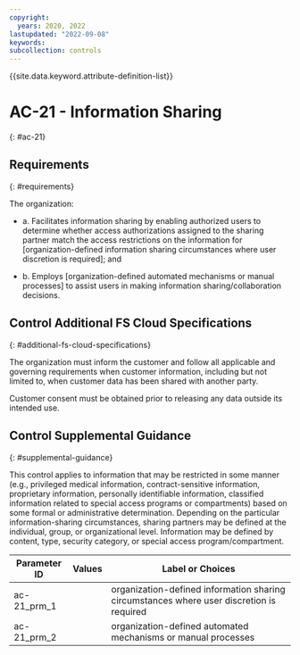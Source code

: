 ```yaml
---
copyright:
  years: 2020, 2022
lastupdated: "2022-09-08"
keywords: 
subcollection: controls
---
```


{{site.data.keyword.attribute-definition-list}}

# AC-21 - Information Sharing
{: #ac-21}

## Requirements
{: #requirements}

The organization:

- a. Facilitates information sharing by enabling authorized users to determine whether access authorizations assigned to the sharing partner match the access restrictions on the information for [organization-defined information sharing circumstances where user discretion is required]; and

- b. Employs [organization-defined automated mechanisms or manual processes] to assist users in making information sharing/collaboration decisions.

## Control Additional FS Cloud Specifications
{: #additional-fs-cloud-specifications}

The organization must inform the customer and follow all applicable and governing requirements when customer information, including but not limited to, when customer data has been shared with another party.

Customer consent must be obtained prior to releasing any data outside its intended use.

## Control Supplemental Guidance
{: #supplemental-guidance}

This control applies to information that may be restricted in some manner (e.g., privileged medical information, contract-sensitive information, proprietary information, personally identifiable information, classified information related to special access programs or compartments) based on some formal or administrative determination. Depending on the particular information-sharing circumstances, sharing partners may be defined at the individual, group, or organizational level. Information may be defined by content, type, security category, or special access program/compartment.

| Parameter ID | Values | Label or Choices |
|---|---|---|
| ac-21_prm_1 |  | organization-defined information sharing circumstances where user discretion is required |
| ac-21_prm_2 |  | organization-defined automated mechanisms or manual processes |


